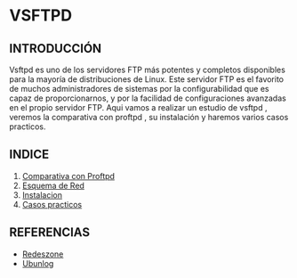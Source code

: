 # VSFTPD
## INTRODUCCIÓN
Vsftpd es uno de los servidores FTP más potentes y completos disponibles para la mayoría de distribuciones de Linux. Este servidor FTP es el favorito de muchos administradores de sistemas por la configurabilidad que es capaz de proporcionarnos, y por la facilidad de configuraciones avanzadas en el propio servidor FTP.
Aqui vamos a realizar un estudio de vsftpd , veremos la comparativa con proftpd , su instalación y haremos varios casos practicos.
## INDICE
1. [Comparativa con Proftpd](https://github.com/alelopez98/Vsftpd/blob/main/ComparativaProftpd.md)
2. [Esquema de Red](https://github.com/alelopez98/Vsftpd/blob/main/EsquemaRed.md)
3. [Instalacion](https://github.com/alelopez98/Vsftpd/blob/main/Instalacion.md)
4. [Casos practicos](https://github.com/alelopez98/Vsftpd/blob/main/CasosPracticos.md)  
## REFERENCIAS
- [Redeszone](https://www.redeszone.net/tutoriales/servidores/vsftpd-configuracion-servidor-ftp/)
- [Ubunlog](https://ubunlog.com/vsftpd-instalar-un-servidor-ftp-ubuntu/)
